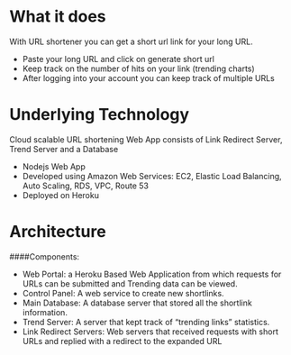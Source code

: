 # What it does
With URL shortener you can get a short url link for your long URL.

* Paste your long URL and click on generate short url
* Keep track on the number of hits on your link (trending charts) 
* After logging into your account you can keep track of multiple URLs

# Underlying Technology
Cloud scalable URL shortening Web App consists of Link Redirect Server, Trend Server and a Database

* Nodejs Web App  
* Developed using Amazon Web Services: EC2, Elastic Load Balancing, Auto Scaling, RDS, VPC, Route 53
* Deployed on Heroku

# Architecture 
####Components:
* Web Portal: a Heroku Based Web Application from which requests for URLs can be submitted and Trending data can be viewed.
* Control Panel: A web service to create new shortlinks.
* Main Database: A database server that stored all the shortlink information.
* Trend Server: A server that kept track of “trending links” statistics.
* Link Redirect Servers: Web servers that received requests with short URLs and replied with a redirect to the expanded URL
 
